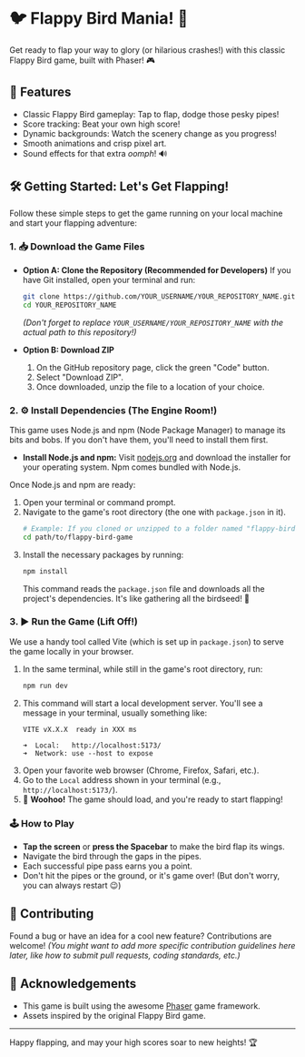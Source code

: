 # 🐦 Flappy Bird Mania! 🚀

Get ready to flap your way to glory (or hilarious crashes!) with this classic Flappy Bird game, built with Phaser! 🎮

## 🌟 Features

*   Classic Flappy Bird gameplay: Tap to flap, dodge those pesky pipes!
*   Score tracking: Beat your own high score!
*   Dynamic backgrounds: Watch the scenery change as you progress!
*   Smooth animations and crisp pixel art.
*   Sound effects for that extra *oomph*! 🔊

## 🛠️ Getting Started: Let's Get Flapping!

Follow these simple steps to get the game running on your local machine and start your flapping adventure:

### 1. 📥 Download the Game Files

*   **Option A: Clone the Repository (Recommended for Developers)**
    If you have Git installed, open your terminal and run:
    ```bash
    git clone https://github.com/YOUR_USERNAME/YOUR_REPOSITORY_NAME.git
    cd YOUR_REPOSITORY_NAME
    ```
    *(Don't forget to replace `YOUR_USERNAME/YOUR_REPOSITORY_NAME` with the actual path to this repository!)*

*   **Option B: Download ZIP**
    1.  On the GitHub repository page, click the green "Code" button.
    2.  Select "Download ZIP".
    3.  Once downloaded, unzip the file to a location of your choice.

### 2. ⚙️ Install Dependencies (The Engine Room!)

This game uses Node.js and npm (Node Package Manager) to manage its bits and bobs. If you don't have them, you'll need to install them first.

*   **Install Node.js and npm:** Visit [nodejs.org](https://nodejs.org/) and download the installer for your operating system. Npm comes bundled with Node.js.

Once Node.js and npm are ready:
1.  Open your terminal or command prompt.
2.  Navigate to the game's root directory (the one with `package.json` in it).
    ```bash
    # Example: If you cloned or unzipped to a folder named "flappy-bird-game"
    cd path/to/flappy-bird-game
    ```
3.  Install the necessary packages by running:
    ```bash
    npm install
    ```
    This command reads the `package.json` file and downloads all the project's dependencies. It's like gathering all the birdseed! 🌾

### 3. ▶️ Run the Game (Lift Off!)

We use a handy tool called Vite (which is set up in `package.json`) to serve the game locally in your browser.

1.  In the same terminal, while still in the game's root directory, run:
    ```bash
    npm run dev
    ```
2.  This command will start a local development server. You'll see a message in your terminal, usually something like:
    ```
    VITE vX.X.X  ready in XXX ms

    ➜  Local:   http://localhost:5173/
    ➜  Network: use --host to expose
    ```
3.  Open your favorite web browser (Chrome, Firefox, Safari, etc.).
4.  Go to the `Local` address shown in your terminal (e.g., `http://localhost:5173/`).
5.  🎉 **Woohoo!** The game should load, and you're ready to start flapping!

### 🕹️ How to Play

*   **Tap the screen** or **press the Spacebar** to make the bird flap its wings.
*   Navigate the bird through the gaps in the pipes.
*   Each successful pipe pass earns you a point.
*   Don't hit the pipes or the ground, or it's game over! (But don't worry, you can always restart 😉)

## 🚀 Contributing

Found a bug or have an idea for a cool new feature? Contributions are welcome!
*(You might want to add more specific contribution guidelines here later, like how to submit pull requests, coding standards, etc.)*

## 🙏 Acknowledgements

*   This game is built using the awesome [Phaser](https://phaser.io/) game framework.
*   Assets inspired by the original Flappy Bird game.

---

Happy flapping, and may your high scores soar to new heights! 🏆 